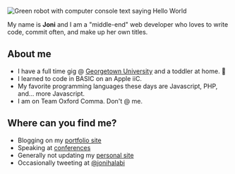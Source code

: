 ![Green robot with computer console text saying Hello World](https://github.com/thatdevgirl/thatdevgirl/blob/master/images/hello-world-robot.jpg)

My name is **Joni** and I am a "middle-end" web developer who loves to write code, commit often, and make up her own titles.

## About me

* I have a full time gig @ [Georgetown University](https://georgetown.edu) and a toddler at home. 👶
* I learned to code in BASIC on an Apple iiC.
* My favorite programming languages these days are Javascript, PHP, and... more Javascript.
* I am on Team Oxford Comma. Don't @ me.

## Where can you find me?

* Blogging on my [portfolio site](https://thatdevgirl.com/blog)
* Speaking at [conferences](https://talks.thatdevgirl.com)
* Generally not updating my [personal site](https://jhalabi.com)
* Occasionally tweeting at [@jonihalabi](https://twitter.com/jonihalabi)
